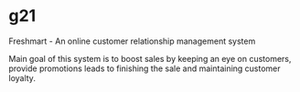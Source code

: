 # g21
Freshmart - An online customer relationship management system

Main goal of this system is to boost sales by keeping an eye on customers, provide promotions leads to finishing the sale and maintaining customer loyalty.
